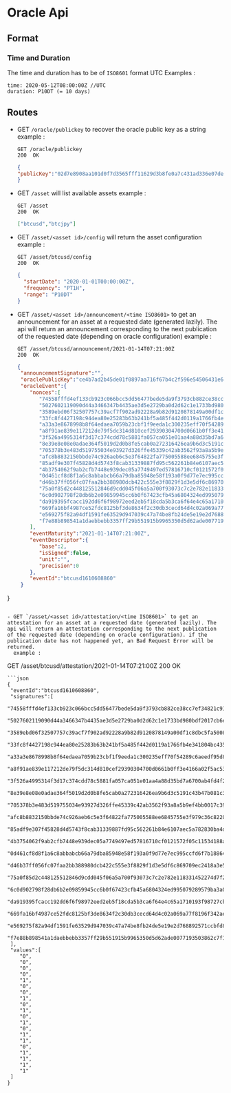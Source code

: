 # Oracle Api

## Format

### Time and Duration

The time and duration has to be of `ISO8601` format UTC
Examples :

```
time: 2020-05-12T08:00:00Z //UTC
duration: P10DT (= 10 days)
```

## Routes

- GET `/oracle/publickey` to recover the oracle public key as a string  
  example :
  ```
  GET /oracle/publickey
  200  OK
  ```
  ```json
  {
  "publicKey":"02d7e8908aa101d0f7d3565fff11629d3b8fe0a7c431ad336e07de062df5053d6a"
  }
  ```
- GET `/asset` will list available assets
  example :
  ```
  GET /asset
  200  OK
  ```
  ```json
  ["btcusd","btcjpy"]
  ```
- GET `/asset/<asset id>/config` will return the asset configuration
  example :
  ```
  GET /asset/btcusd/config
  200  OK
  ```
  ```json
  {
    "startDate": "2020-01-01T00:00:00Z",
    "frequency": "PT1H",
    "range": "P10DT"
  }
  ```
- GET `/asset/<asset id>/announcement/<time ISO8601>` to get an announcement for an asset at a requested date (generated lazily). The api will return an announcement corresponding to the next publication of the requested date (depending on oracle configuration)
  example :

  ```
  GET /asset/btcusd/announcement/2021-01-14T07:21:00Z
  200  OK
  ```

  ```json
  {
   "announcementSignature":"",
   "oraclePublicKey":"ce4b7ad2b45de01f0897aa716f67b4c2f596e54506431e693f898712fe7e9bf3",
   "oracleEvent":{
      "nonces":[
         "74558fffd4ef133cb923c066bcc5dd56477bede5da9f3793cb882ce38cc7ef34",
         "5027602119090d44a3466347b4435ae3d5e2729ba0d2d62c1e1733bd980bdf20",
         "3589ebd06f32507757c39acf7f902ad92228a9b82d9120878149a00df1c8dbc5",
         "33fc8f4427198c944ea80e25283b63b241bf5a485f442d0119a1766fb4e34180",
         "a33a3e8678998b8f64edaea7059b23cbf1f9eeda1c300235eff70f54289c6aee",
         "a8f91ae839e117212de79f5dc314d810cef29390304700d0661b0ff3e4166a02",
         "3f526a4995314f3d17c374cdd78c5881fa057ca051e01aa4a88d35bd7a6700ab",
         "8e39e8e08e0adae364f5019d2d0b8fe5cab0a272316426ea9b6d3c5191c43b47",
         "705378b3e483d519755034e93927d326ffe45339c42ab3562f93a8a5b9ef4bb0",
         "afc8b8832150bbde74c926aeb6c5e3f64822fa775005588ee6845755e3f979c3",
         "85adf9e307f45828d4d5743f8cab31339887fd95c562261b84e6107aec5a7828",
         "4b3754062f9ab2cfb7448e939dec05a7749497ed57816710cf0121572f05c115",
         "0d461cf8d8f1a6c8abbabcb66a79dba85948e58f193a0f9d77e7ec995ccfd6f7",
         "d46b37ff056fc07faa2bb388980dcb422c555e3f8829f1d3e5df6c869709ec24",
         "75a0f85d2c448125512846d9cdd045f06a5a700f93073c7c2e782e1183314522",
         "6c0d902798f28db6b2e09859945cc6b0f67423cfb45a6804324ed99507928957",
         "da919395fcacc192dd6f6f98972eed2eb5f18cda5b3ca6f64e4c65a1710193f9",
         "669fa16bf4987ce52fdc8125bf3de8634f2c30db3cecd64d4c02a069a77f8196",
         "e569275f82a94df1591fe63529d947039c47a74be8fb24de5e19e2d768892571",
         "f7e88b898541a1daebbebb3357ff29b551915b9965350d5d62ade00771935038"
      ],
      "eventMaturity":"2021-01-14T07:21:00Z",
      "eventDescriptor":{
         "base":2,
         "isSigned":false,
         "unit":"",
         "precision":0
      },
      "eventId":"btcusd1610608860"
   }
}
```

- GET `/asset/<asset id>/attestation/<time ISO8601>` to get an attestation for an asset at a requested date (generated lazily). The api will return an attestation corresponding to the next publication of the requested date (depending on oracle configuration). if the publication date has not happened yet, an Bad Request Error will be returned.
  example :
  ```
  GET /asset/btcusd/attestation/2021-01-14T07:21:00Z
  200  OK
  ```
  ```json
  {
   "eventId":"btcusd1610608860",
   "signatures":[
      "74558fffd4ef133cb923c066bcc5dd56477bede5da9f3793cb882ce38cc7ef34821c9114cfb8f159a934452331c22c2f7a413c938de25f791321fed90334238e",
      "5027602119090d44a3466347b4435ae3d5e2729ba0d2d62c1e1733bd980bdf2017cb6e085ba26bcfb446a8d40ff09fc7e3ca12c78c5127d64376fa250cfc6c60",
      "3589ebd06f32507757c39acf7f902ad92228a9b82d9120878149a00df1c8dbc5fa50085692c65704453ec05fd76532c2071a664724f15f203ee1a963661d4e8e",
      "33fc8f4427198c944ea80e25283b63b241bf5a485f442d0119a1766fb4e341804bc43586968bb74678b951206743c22ed2f125a4e6397958f76ab8369a59cee3",
      "a33a3e8678998b8f64edaea7059b23cbf1f9eeda1c300235eff70f54289c6aeedf95d843ed39baff6bb8d0c9d9a3c891a3ec255c6202d4e81bad79f6dbd18dc7",
      "a8f91ae839e117212de79f5dc314d810cef29390304700d0661b0ff3e4166a02f5ac530d6bc0f2a651ddb3f896239f5382ee8751cfbe8772f84d56f23ebbfbdf",
      "3f526a4995314f3d17c374cdd78c5881fa057ca051e01aa4a88d35bd7a6700ab4fd4f2a167501e9f122fec06c92a64107a2058b817ea62e472f04a1bf381a053",
      "8e39e8e08e0adae364f5019d2d0b8fe5cab0a272316426ea9b6d3c5191c43b47b081c3b89ec3f4a59804aa63b42076bbdbdbad66b7b3a74386659a101958c8ae",
      "705378b3e483d519755034e93927d326ffe45339c42ab3562f93a8a5b9ef4bb0017c39e060404eac75da56bddc8cdb09603629d3f0039f18e30a09596349e209",
      "afc8b8832150bbde74c926aeb6c5e3f64822fa775005588ee6845755e3f979c36c82200f34545edc2001eac6de827e1d33ea9f00e152984b962a6eb294048ab0",
      "85adf9e307f45828d4d5743f8cab31339887fd95c562261b84e6107aec5a782830ba4df1bb57cdbeb3aded71f1f740b4cc40597e1f7ea3ad50ce595733c04dd0",
      "4b3754062f9ab2cfb7448e939dec05a7749497ed57816710cf0121572f05c11534188aff6bb2bbb61d35551d00427b448c914f701fa8f6ce9255793c42cc4592",
      "0d461cf8d8f1a6c8abbabcb66a79dba85948e58f193a0f9d77e7ec995ccfd6f7b18864be1e15e0e0405cb0a59adc77cc9d372d6c63af20938ed6e8fb2946e1e6",
      "d46b37ff056fc07faa2bb388980dcb422c555e3f8829f1d3e5df6c869709ec2418a3e5a9013df911322f14167850d7b44201dd067bf84bf1dd248514a3d2a2af",
      "75a0f85d2c448125512846d9cdd045f06a5a700f93073c7c2e782e118331452274d7f2f0e2f374586684a3783d1cb202d93ef756aad67ab5eaf06e2984924963",
      "6c0d902798f28db6b2e09859945cc6b0f67423cfb45a6804324ed995079289579ba3a081258edc8bb86fa880f60bfc662eb1607fd165e53ed7a9e02e7e6443c7",
      "da919395fcacc192dd6f6f98972eed2eb5f18cda5b3ca6f64e4c65a1710193f98727cb7c12317a204dc83c37c0e5df72440026411819a8eee630461df2ea89a7",
      "669fa16bf4987ce52fdc8125bf3de8634f2c30db3cecd64d4c02a069a77f8196f342aecae1e8263b621fbf3969f2dd6b3fa390c91e2d0b018038715f88862ed6",
      "e569275f82a94df1591fe63529d947039c47a74be8fb24de5e19e2d768892571ccbfd8414f64ad518a8b8148c08a3dea14787e817bebb061ef89e7ce3c80ef9e",
      "f7e88b898541a1daebbebb3357ff29b551915b9965350d5d62ade0077193503862c7f15a557de46e3f546304dc409cf7a1a2cae40efb737fabc240d7d56ba8d1"
   ],
   "values":[
      "0",
      "0",
      "0",
      "0",
      "1",
      "0",
      "0",
      "1",
      "0",
      "1",
      "0",
      "1",
      "0",
      "1",
      "1",
      "0",
      "1",
      "1",
      "1",
      "1"
   ]
}
```
